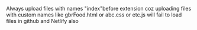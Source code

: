 Always upload files with names "index"before extension coz uploading files with custom names like gbrFood.html or abc.css or etc.js will fail to load files in github and Netlify also
